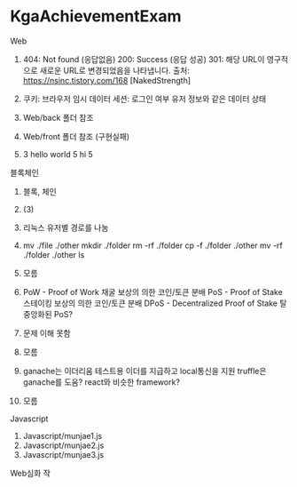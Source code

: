 # KgaAchievementExam

Web
1. 404: Not found (응답없음)
   200: Success (응답 성공)
   301: 해당 URL이 영구적으로 새로운 URL로 변경되었음을 나타냅니다. 출처: https://nsinc.tistory.com/168 [NakedStrength]
   
2. 쿠키: 브라우저 임시 데이터
   세션: 로그인 여부 유저 정보와 같은 데이터 상태
   
3. Web/back 폴더 참조

4. Web/front 폴더 참조 (구현실패)

5. 3
   hello world
   5
   hi
   5

블록체인
1. 블록, 체인

2. (3)

3. 리눅스 유저별 경로를 나눔

4. mv ./file ./other
   mkdir ./folder
   rm -rf ./folder
   cp -f ./folder ./other
   mv -rf ./folder ./other
   ls
   
5. 모름

6. PoW - Proof of Work
   채굴 보상의 의한 코인/토큰 분배
   PoS - Proof of Stake
   스테이킹 보상의 의한 코인/토큰 분배
   DPoS - Decentralized Proof of Stake
   탈중앙화된 PoS?
   
7. 문제 이해 못함

8. 모름

9. ganache는 이더리움 테스트용 이더를 지급하고 local통신을 지원
   truffle은 ganache를 도움? react와 비슷한 framework?
   
10. 모름

Javascript
1. Javascript/munjae1.js
2. Javascript/munjae2.js
3. Javascript/munjae3.js

Web심화 
작
  
